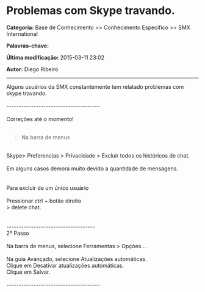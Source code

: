 # Problemas com Skype travando. 

**Categoria:** Base de Conhecimento >> Conhecimento Especifico >> SMX International

**Palavras-chave:** 

**Última modificação:** 2015-03-11 23:02

**Autor:** Diego Ribeiro

---

Alguns usuários da SMX constantemente tem relatado problemas com skype travando. <br />
<br />
--------------------------------------<br />
<br />
Correções até o momento!<br />
<br />
> Na barra de menus <br />
<br />
Skype> Preferencias > Privacidade > Excluir todos os históricos de chat. <br />
<br />
Em alguns casos demora muito devido a quantidade de mensagens. <br />
<br />
<br />
Para excluir de um único usuário <br />
<br />
Pressionar ctrl + botão direito <br />
> delete chat. <br />
<br />
<br />
------------------------------------<br />
2º Passo<br />
<br />
Na barra de menus, selecione Ferramentas > Opções….<br />
<br />
Na guia Avançado, selecione Atualizações automáticas.<br />
Clique em Desativar atualizações automáticas.<br />
Clique em Salvar.<br />
<br />
--------------------------------------<br />
